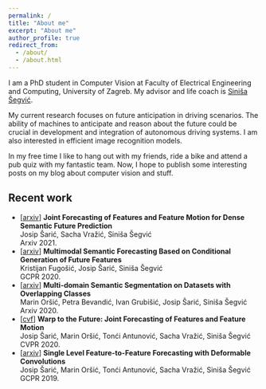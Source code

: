 ```yaml
---
permalink: /
title: "About me"
excerpt: "About me"
author_profile: true
redirect_from: 
  - /about/
  - /about.html
---
```


I am a PhD student in Computer Vision at 
Faculty of Electrical Engineering and Computing, 
University of Zagreb. My advisor and life coach is [Siniša Šegvić](http://www.zemris.fer.hr/~ssegvic/).

My current research focuses on future anticipation in driving scenarios.
The ability of machines to anticipate and reason about the future
could be crucial in development and integration of autonomous driving systems.
I am also interested in efficient image recognition models.

In my free time I like to hang out with my friends, ride a bike and attend a pub quiz with my fantastic team.
Now, I hope to publish some interesting posts on my blog about computer vision and stuff.


Recent work	
------
- \[[arxiv](https://arxiv.org/abs/2101.10777)\] **Joint Forecasting of Features and Feature Motion for Dense Semantic Future Prediction**
<br/>Josip Šarić, Sacha Vražić, Siniša Šegvić
<br/>Arxiv 2021.
- \[[arxiv](https://arxiv.org/abs/2010.09067)\] **Multimodal Semantic Forecasting Based on Conditional Generation of Future Features**
<br/>Kristijan Fugošić, Josip Šarić, Siniša Šegvić
<br/>GCPR 2020.
- \[[arxiv](https://arxiv.org/abs/2009.01636)\] **Multi-domain Semantic Segmentation on Datasets with Overlapping Classes**
<br/>Marin Oršić, Petra Bevandić, Ivan Grubišić, Josip Šarić, Siniša Šegvić
<br/>Arxiv 2020.
- \[[cvf](http://openaccess.thecvf.com/content_CVPR_2020/html/Saric_Warp_to_the_Future_Joint_Forecasting_of_Features_and_Feature_CVPR_2020_paper.html)\] **Warp to the Future: Joint Forecasting of Features and Feature Motion**
<br/>Josip Šarić, Marin Oršić, Tonći Antunović, Sacha Vražić, Siniša Šegvić
<br/>CVPR 2020.
- \[[arxiv](https://arxiv.org/abs/1907.11475)\] **Single Level Feature-to-Feature Forecasting with Deformable Convolutions**
<br/>Josip Šarić, Marin Oršić, Tonći Antunović, Sacha Vražić, Siniša Šegvić
<br/>GCPR 2019.